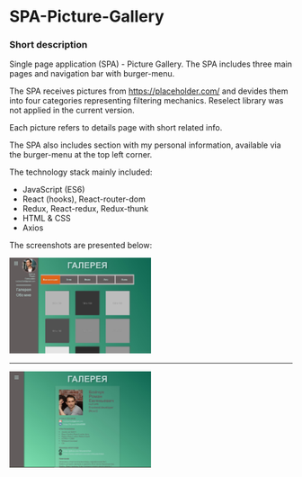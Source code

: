 # SPA-Picture-Gallery

### Short description

Single page application (SPA) - Picture Gallery. The SPA includes three main pages and navigation bar with burger-menu.

The SPA receives pictures from https://placeholder.com/ and devides them into four categories representing filtering mechanics. Reselect library was not applied in the current version.

Each picture refers to details page with short related info.

The SPA also includes section with my personal information, available via the burger-menu at the top left corner.

The technology stack mainly included:

- JavaScript (ES6)
- React (hooks), React-router-dom
- Redux, React-redux, Redux-thunk
- HTML & CSS
- Axios

The screenshots are presented below:

<img src='screenshots/screenshot_1.jpg' alt='main page' width='50%'>
<hr>
<img src='screenshots/screenshot_2.jpg' alt='my info' width='50%'>
